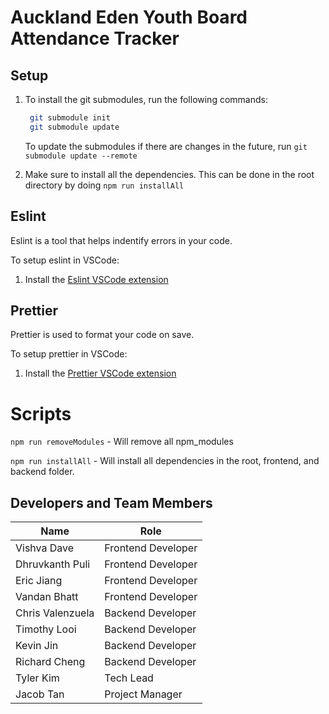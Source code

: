 # Auckland Eden Youth Board Attendance Tracker

## Setup

1. To install the git submodules, run the following commands:

    ```sh
     git submodule init
     git submodule update
    ```

    To update the submodules if there are changes in the future, run `git submodule update --remote`

2. Make sure to install all the dependencies. This can be done in the root directory by doing `npm run installAll`

## Eslint

Eslint is a tool that helps indentify errors in your code.

To setup eslint in VSCode:

1. Install the [Eslint VSCode extension](https://marketplace.visualstudio.com/items?itemName=dbaeumer.vscode-eslint)

## Prettier

Prettier is used to format your code on save.

To setup prettier in VSCode:

1. Install the [Prettier VSCode extension](https://marketplace.visualstudio.com/items?itemName=esbenp.prettier-vscode)

# Scripts

`npm run removeModules` - Will remove all npm_modules

`npm run installAll` - Will install all dependencies in the root, frontend, and backend folder.

## Developers and Team Members

| Name             | Role               |
| ---------------- | ------------------ |
| Vishva Dave      | Frontend Developer |
| Dhruvkanth Puli  | Frontend Developer |
| Eric Jiang       | Frontend Developer |
| Vandan Bhatt     | Frontend Developer |
| Chris Valenzuela | Backend Developer  |
| Timothy Looi     | Backend Developer  |
| Kevin Jin        | Backend Developer  |
| Richard Cheng    | Backend Developer  |
| Tyler Kim        | Tech Lead          |
| Jacob Tan        | Project Manager    |
